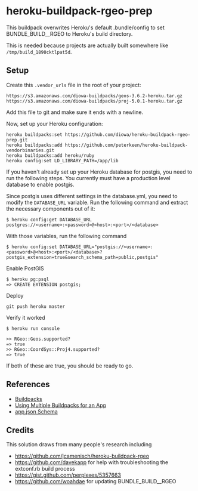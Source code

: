 # heroku-buildpack-rgeo-prep

This buildpack overwrites Heroku's default .bundle/config to set BUNDLE_BUILD__RGEO to Heroku's build directory.

This is needed because projects are actually built somewhere like `/tmp/build_1890cktlpat5d`.

## Setup

Create this `.vendor_urls` file in the root of your project:

    https://s3.amazonaws.com/diowa-buildpacks/geos-3.6.2-heroku.tar.gz
    https://s3.amazonaws.com/diowa-buildpacks/proj-5.0.1-heroku.tar.gz


Add this file to git and make sure it ends with a newline.

Now, set up your Heroku configuration:

    heroku buildpacks:set https://github.com/diowa/heroku-buildpack-rgeo-prep.git
    heroku buildpacks:add https://github.com/peterkeen/heroku-buildpack-vendorbinaries.git
    heroku buildpacks:add heroku/ruby
    heroku config:set LD_LIBRARY_PATH=/app/lib

If you haven't already set up your Heroku database for postgis, you need to run the following steps. You currently must have a production level database to enable postgis.

Since postgis uses different settings in the database.yml, you need to modify the `DATABASE_URL` variable. Run the following command and extract the necessary components out of it:

    $ heroku config:get DATABASE_URL
    postgres://<username>:<password>@<host>:<port>/<database>

With those variables, run the following command

    $ heroku config:set DATABASE_URL="postgis://<username>:<password>@<host>:<port>/<database>?postgis_extension=true&search_schema_path=public,postgis"

Enable PostGIS

    $ heroku pg:psql
    => CREATE EXTENSION postgis;

Deploy

    git push heroku master

Verify it worked

    $ heroku run console

    >> RGeo::Geos.supported?
    => true
    >> RGeo::CoordSys::Proj4.supported?
    => true

If both of these are true, you should be ready to go.

## References

* [Buildpacks](https://devcenter.heroku.com/articles/buildpacks)
* [Using Multiple Buildpacks for an App](https://devcenter.heroku.com/articles/using-multiple-buildpacks-for-an-app)
* [app.json Schema](https://devcenter.heroku.com/articles/app-json-schema#buildpacks)

## Credits

This solution draws from many people's research including

* https://github.com/jcamenisch/heroku-buildpack-rgeo
* https://github.com/davekapp for help with troubleshooting the extconf.rb build process
* https://gist.github.com/perplexes/5357663
* https://github.com/woahdae for updating BUNDLE_BUILD__RGEO

